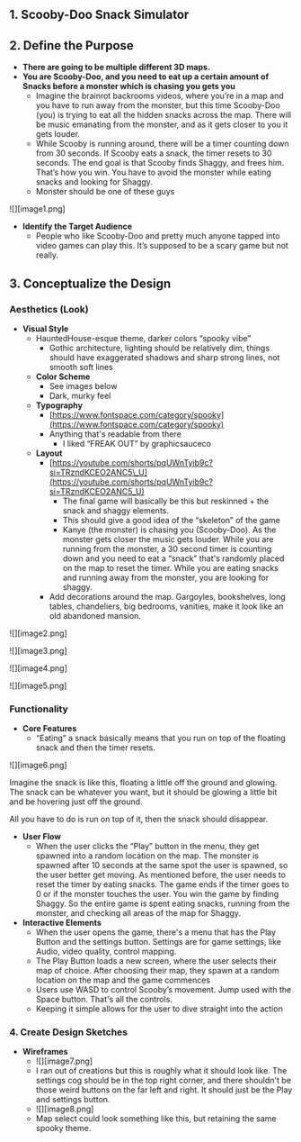 ## **1\. Scooby-Doo Snack Simulator**

## **2\. Define the Purpose**

* **There are going to be multiple different 3D maps.**  
* **You are Scooby-Doo, and you need to eat up a certain amount of Snacks before a monster which is chasing you gets you**  
  * Imagine the brainrot backrooms videos, where you’re in a map and you have to run away from the monster, but this time Scooby-Doo (you) is trying to eat all the hidden snacks across the map. There will be music emanating from the monster, and as it gets closer to you it gets louder.  
  * While Scooby is running around, there will be a timer counting down from 30 seconds. If Scooby eats a snack, the timer resets to 30 seconds. The end goal is that Scooby finds Shaggy, and frees him. That’s how you win. You have to avoid the monster while eating snacks and looking for Shaggy.  
  * Monster should be one of these guys

![][image1.png]

* **Identify the Target Audience**  
  * People who like Scooby-Doo and pretty much anyone tapped into video games can play this. It’s supposed to be a scary game but not really. 

## **3\. Conceptualize the Design**

### **Aesthetics (Look)**

* **Visual Style**  
  * HauntedHouse-esque theme, darker colors “spooky vibe”  
    * Gothic architecture, lighting should be relatively dim, things should have exaggerated shadows and sharp strong lines, not smooth soft lines  
  * **Color Scheme**  
    * See images below  
    * Dark, murky feel  
  * **Typography**  
    * [https://www.fontspace.com/category/spooky](https://www.fontspace.com/category/spooky)  
    * Anything that's readable from there  
      * I liked “FREAK OUT” by graphicsauceco  
  * **Layout**  
    * [https://youtube.com/shorts/pqUWnTyib9c?si=TRzndKCEO2ANC5\_U](https://youtube.com/shorts/pqUWnTyib9c?si=TRzndKCEO2ANC5_U)  
      * The final game will basically be this but reskinned \+ the snack and shaggy elements.  
      * This should give a good idea of the “skeleton” of the game  
      * Kanye (the monster) is chasing you (Scooby-Doo). As the monster gets closer the music gets louder. While you are running from the monster, a 30 second timer is counting down and you need to eat a “snack” that's randomly placed on the map to reset the timer. While you are eating snacks and running away from the monster, you are looking for shaggy.  
    * Add decorations around the map. Gargoyles, bookshelves, long tables, chandeliers, big bedrooms, vanities, make it look like an old abandoned mansion.

![][image2.png]

![][image3.png]

![][image4.png]

![][image5.png]

### **Functionality**

* **Core Features**  
  * “Eating” a snack basically means that you run on top of the floating snack and then the timer resets.

![][image6.png]

Imagine the snack is like this, floating a little off the ground and glowing. The snack can be whatever you want, but it should be glowing a little bit and be hovering just off the ground.

All you have to do is run on top of it, then the snack should disappear.

* **User Flow**  
  * When the user clicks the “Play” button in the menu, they get spawned into a random location on the map. The monster is spawned after 10 seconds at the same spot the user is spawned, so the user better get moving. As mentioned before, the user needs to reset the timer by eating snacks. The game ends if the timer goes to 0 or if the monster touches the user. You win the game by finding Shaggy. So the entire game is spent eating snacks, running from the monster, and checking all areas of the map for Shaggy.  
* **Interactive Elements**  
  * When the user opens the game, there's a menu that has the Play Button and the settings button. Settings are for game settings, like Audio, video quality, control mapping.  
  * The Play Button loads a new screen, where the user selects their map of choice. After choosing their map, they spawn at a random location on the map and the game commences  
  * Users use WASD to control Scooby’s movement. Jump used with the Space button. That's all the controls.   
  * Keeping it simple allows for the user to dive straight into the action

### **4\. Create Design Sketches**

* **Wireframes**  
  * ![][image7.png]  
  * I ran out of creations but this is roughly what it should look like. The settings cog should be in the top right corner, and there shouldn't be those weird buttons on the far left and right. It should just be the Play and settings button.  
  * ![][image8.png]  
  * Map select could look something like this, but retaining the same spooky theme.